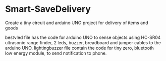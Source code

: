 # Smart-SaveDelivery
Create a tiny circuit and arduino UNO project for delivery of items and goods 

bestvled file has the code for arduino UNO to sense objects using HC-SR04 ultrasonic range finder, 2 leds, buzzer, breadboard and jumper cables to the arduino UNO.
lightingbuzzer file contain the code for tiny zero, bluetooth low energy module, to send notification to phone.
